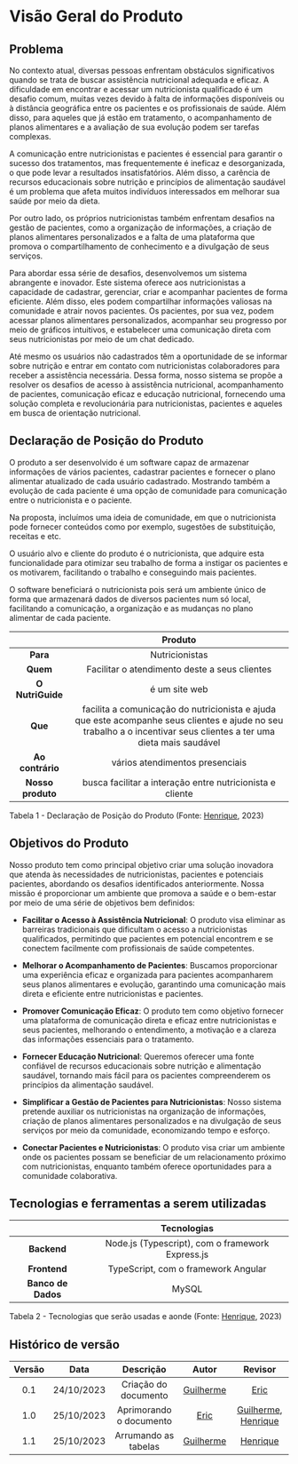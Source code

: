 # Visão Geral do Produto

## **Problema**

No contexto atual, diversas pessoas enfrentam obstáculos significativos quando se trata de buscar assistência nutricional adequada e eficaz. A dificuldade em encontrar e acessar um nutricionista qualificado é um desafio comum, muitas vezes devido à falta de informações disponíveis ou à distância geográfica entre os pacientes e os profissionais de saúde. Além disso, para aqueles que já estão em tratamento, o acompanhamento de planos alimentares e a avaliação de sua evolução podem ser tarefas complexas.

A comunicação entre nutricionistas e pacientes é essencial para garantir o sucesso dos tratamentos, mas frequentemente é ineficaz e desorganizada, o que pode levar a resultados insatisfatórios. Além disso, a carência de recursos educacionais sobre nutrição e princípios de alimentação saudável é um problema que afeta muitos indivíduos interessados em melhorar sua saúde por meio da dieta.

Por outro lado, os próprios nutricionistas também enfrentam desafios na gestão de pacientes, como a organização de informações, a criação de planos alimentares personalizados e a falta de uma plataforma que promova o compartilhamento de conhecimento e a divulgação de seus serviços.

Para abordar essa série de desafios, desenvolvemos um sistema abrangente e inovador. Este sistema oferece aos nutricionistas a capacidade de cadastrar, gerenciar, criar e acompanhar pacientes de forma eficiente. Além disso, eles podem compartilhar informações valiosas na comunidade e atrair novos pacientes. Os pacientes, por sua vez, podem acessar planos alimentares personalizados, acompanhar seu progresso por meio de gráficos intuitivos, e estabelecer uma comunicação direta com seus nutricionistas por meio de um chat dedicado.

Até mesmo os usuários não cadastrados têm a oportunidade de se informar sobre nutrição e entrar em contato com nutricionistas colaboradores para receber a assistência necessária. Dessa forma, nosso sistema se propõe a resolver os desafios de acesso à assistência nutricional, acompanhamento de pacientes, comunicação eficaz e educação nutricional, fornecendo uma solução completa e revolucionária para nutricionistas, pacientes e aqueles em busca de orientação nutricional.

## **Declaração de Posição do Produto**

O produto a ser desenvolvido é um software capaz de armazenar informações de vários pacientes, cadastrar pacientes e fornecer o plano alimentar atualizado de cada usuário cadastrado. Mostrando também a evolução de cada paciente é uma opção de comunidade para comunicação entre o nutricionista e o paciente.

Na proposta, incluímos uma ideia de comunidade, em que o nutricionista pode fornecer conteúdos como por exemplo, sugestões de substituição, receitas e etc.

O usuário alvo e cliente do produto é o nutricionista, que adquire esta funcionalidade para otimizar seu trabalho de forma a instigar os pacientes e os motivarem, facilitando o trabalho e conseguindo mais pacientes.

O software beneficiará o nutricionista pois será um ambiente único de forma que armazenará dados de diversos pacientes num só local, facilitando a comunicação, a organização e as mudanças no plano alimentar de cada paciente.

|  |    Produto   |  
| :----: | :--------: |
| **Para** | Nutricionistas |
| **Quem** | Facilitar o atendimento deste a seus clientes |
| **O NutriGuide** | é um site web |
| **Que** | facilita a comunicação do nutricionista e ajuda que este acompanhe seus clientes e ajude no seu trabalho a o incentivar seus clientes a ter uma dieta mais saudável |
| **Ao contrário** | vários atendimentos presenciais |
| **Nosso produto** | busca facilitar a interação entre nutricionista e cliente |

Tabela 1 - Declaração de Posição do Produto 
(Fonte: [Henrique](https://github.com/henriqtorresl), 2023)

## **Objetivos do Produto**

Nosso produto tem como principal objetivo criar uma solução inovadora que atenda às necessidades de nutricionistas, pacientes e potenciais pacientes, abordando os desafios identificados anteriormente. Nossa missão é proporcionar um ambiente que promova a saúde e o bem-estar por meio de uma série de objetivos bem definidos:

- **Facilitar o Acesso à Assistência Nutricional**: O produto visa eliminar as barreiras tradicionais que dificultam o acesso a nutricionistas qualificados, permitindo que pacientes em potencial encontrem e se conectem facilmente com profissionais de saúde competentes.

- **Melhorar o Acompanhamento de Pacientes**: Buscamos proporcionar uma experiência eficaz e organizada para pacientes acompanharem seus planos alimentares e evolução, garantindo uma comunicação mais direta e eficiente entre nutricionistas e pacientes.

- **Promover Comunicação Eficaz**: O produto tem como objetivo fornecer uma plataforma de comunicação direta e eficaz entre nutricionistas e seus pacientes, melhorando o entendimento, a motivação e a clareza das informações essenciais para o tratamento.

- **Fornecer Educação Nutricional**: Queremos oferecer uma fonte confiável de recursos educacionais sobre nutrição e alimentação saudável, tornando mais fácil para os pacientes compreenderem os princípios da alimentação saudável.

- **Simplificar a Gestão de Pacientes para Nutricionistas**: Nosso sistema pretende auxiliar os nutricionistas na organização de informações, criação de planos alimentares personalizados e na divulgação de seus serviços por meio da comunidade, economizando tempo e esforço.

- **Conectar Pacientes e Nutricionistas**: O produto visa criar um ambiente onde os pacientes possam se beneficiar de um relacionamento próximo com nutricionistas, enquanto também oferece oportunidades para a comunidade colaborativa.

## **Tecnologias e ferramentas a serem utilizadas**

|  |    Tecnologias    |  
| :----: | :--------: | 
| **Backend** |     Node.js (Typescript), com o framework Express.js  |   
|  **Frontend**    | TypeScript, com o framework Angular |  
|  **Banco de Dados**  |  MySQL | 

Tabela 2 - Tecnologias que serão usadas e aonde 
(Fonte: [Henrique](https://github.com/henriqtorresl), 2023)

## Histórico de versão

| Versão |    Data    |      Descrição       |  Autor  | Revisor |
| :----: | :--------: | :------------------: | :-----: | :-----: |
|  0.1   | 24/10/2023 | Criação do documento | [Guilherme](https://github.com/GG555-13) | [Eric](https://github.com/Ericcs10)  |
|  1.0   | 25/10/2023 | Aprimorando o documento | [Eric](https://github.com/Ericcs10) | [Guilherme](https://github.com/GG555-13), [Henrique](https://github.com/henriqtorresl)  |
|  1.1   | 25/10/2023 | Arrumando as tabelas | [Guilherme](https://github.com/GG555-13) |  [Henrique](https://github.com/henriqtorresl)  |
